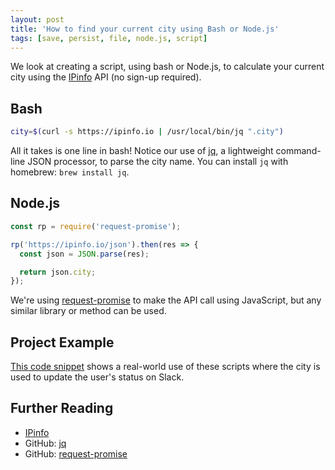 ```yaml
---
layout: post
title: 'How to find your current city using Bash or Node.js'
tags: [save, persist, file, node.js, script]
---
```


We look at creating a script, using bash or Node.js, to calculate your current city using the [IPinfo](https://ipinfodb.com/) API (no sign-up required).

## Bash

```bash
city=$(curl -s https://ipinfo.io | /usr/local/bin/jq ".city")
```

All it takes is one line in bash! Notice our use of [jq](https://github.com/stedolan/jq), a lightweight command-line JSON processor, to parse the city name. You can install `jq` with homebrew: `brew install jq`.

## Node.js

```js
const rp = require('request-promise');

rp('https://ipinfo.io/json').then(res => {
  const json = JSON.parse(res);

  return json.city;
});
```

We're using [request-promise](https://github.com/request/request-promise) to make the API call using JavaScript, but any similar library or method can be used.

## Project Example

[This code snippet](https://github.com/trybick/slack-location-manager/blob/master/src/setStatus/calculateEmoji.js#L27) shows a real-world use of these scripts where the city is used to update the user's status on Slack.

## Further Reading

- [IPinfo](https://ipinfodb.com/)
- GitHub: [jq](https://github.com/stedolan/jq)
- GitHub: [request-promise](https://github.com/request/request-promise)
